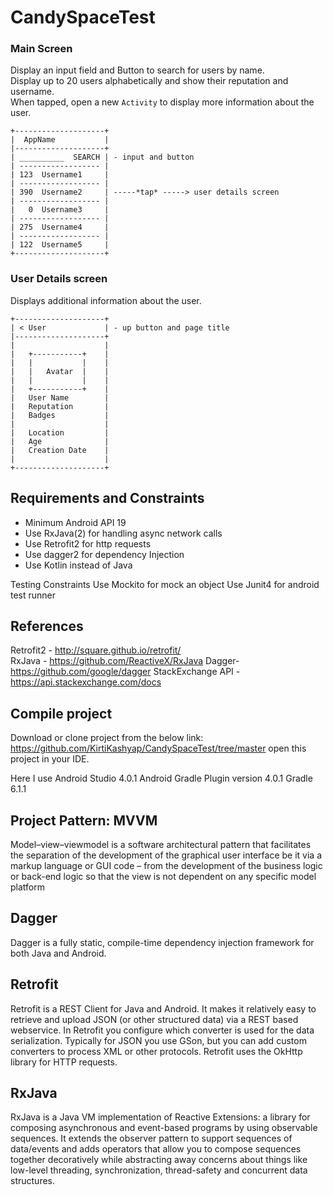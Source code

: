 # CandySpaceTest
### Main Screen

Display an input field and Button to search for users by name.  
Display up to 20 users alphabetically and show their reputation and username.  
When tapped, open a new `Activity` to display more information about the
user.

```
+--------------------+
|  AppName           |
|--------------------+
| __________  SEARCH | - input and button  
| ------------------ |
| 123  Username1     |
| ------------------ |
| 390  Username2     | -----*tap* -----> user details screen
| ------------------ |
|   0  Username3     |
| ------------------ |
| 275  Username4     |
| ------------------ |
| 122  Username5     |
+--------------------+
```

### User Details screen

Displays additional information about the user.

```
+--------------------+
| < User             | - up button and page title
|--------------------+
|                    |
|   +-----------+    |
|   |           |    |
|   |   Avatar  |    |
|   |           |    |
|   +-----------+    |
|   User Name        |
|   Reputation       |
|   Badges           |
|                    |
|   Location         |
|   Age              |
|   Creation Date    |
|                    |
+--------------------+
```

## Requirements and Constraints

  * Minimum Android API 19
  * Use RxJava(2) for handling async network calls
  * Use Retrofit2 for http requests
  * Use dagger2 for dependency Injection
  * Use Kotlin instead of Java
  
  Testing Constraints
  Use Mockito for mock an object
  Use Junit4 for android test runner
  

## References
Retrofit2 - http://square.github.io/retrofit/  
RxJava - https://github.com/ReactiveX/RxJava
Dagger- https://github.com/google/dagger
StackExchange API - https://api.stackexchange.com/docs  

## Compile project
Download or clone project from the below link:
https://github.com/KirtiKashyap/CandySpaceTest/tree/master
open this project in your IDE.

Here I use 
Android Studio 4.0.1
Android Gradle Plugin version 4.0.1
Gradle 6.1.1


## Project Pattern: MVVM

Model–view–viewmodel is a software architectural pattern that facilitates the separation of the development of the graphical user interface 
be it via a markup language or GUI code – from the development of the business logic or back-end logic so that the view is not dependent on any specific model platform

## Dagger
Dagger is a fully static, compile-time dependency injection framework for both Java and Android.

## Retrofit
Retrofit is a REST Client for Java and Android. It makes it relatively easy to retrieve and upload JSON (or other structured data) 
via a REST based webservice. In Retrofit you configure which converter is used for the data serialization. 
Typically for JSON you use GSon, but you can add custom converters to process XML or other protocols. 
Retrofit uses the OkHttp library for HTTP requests.

## RxJava
RxJava is a Java VM implementation of Reactive Extensions: a library for composing asynchronous and event-based programs by using observable sequences.
It extends the observer pattern to support sequences of data/events and adds operators that allow you to compose sequences together decoratively
while abstracting away concerns about things like low-level threading, synchronization, thread-safety and concurrent data structures.
